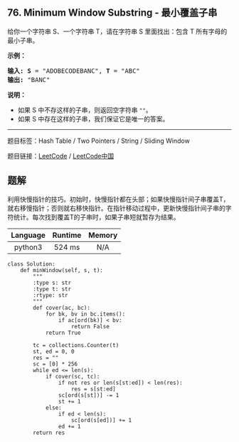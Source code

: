 ## 76. Minimum Window Substring - 最小覆盖子串

<!--If you want to use the English description, use `question.content` instead-->

<p>给你一个字符串 S、一个字符串 T，请在字符串 S 里面找出：包含 T 所有字母的最小子串。</p>

<p><strong>示例：</strong></p>

<pre><strong>输入: S</strong> = &quot;ADOBECODEBANC&quot;, <strong>T</strong> = &quot;ABC&quot;
<strong>输出:</strong> &quot;BANC&quot;</pre>

<p><strong>说明：</strong></p>

<ul>
	<li>如果 S 中不存这样的子串，则返回空字符串 <code>&quot;&quot;</code>。</li>
	<li>如果 S 中存在这样的子串，我们保证它是唯一的答案。</li>
</ul>



-----

题目标签：Hash Table / Two Pointers / String / Sliding Window

题目链接：[LeetCode](https://leetcode.com/problems/minimum-window-substring/description/)  /  [LeetCode中国](https://leetcode-cn.com/problems/minimum-window-substring/description/)

## 题解

利用快慢指针的技巧。初始时，快慢指针都在头部；如果快慢指针间子串覆盖T，就右移慢指针；否则就右移快指针。在指针移动过程中，更新快慢指针间子串的字符统计。每次找到覆盖T的子串时，如果子串短就暂存为结果。

| Language | Runtime | Memory |
|:---:|:---:|:---:|
| python3  | 524  ms | N/A |

```python3
class Solution:
    def minWindow(self, s, t):
        """
        :type s: str
        :type t: str
        :rtype: str
        """
        def cover(ac, bc):
            for bk, bv in bc.items():
                if ac[ord(bk)] < bv:
                    return False
            return True
        
        tc = collections.Counter(t)
        st, ed = 0, 0
        res = ""
        sc = [0] * 256
        while ed <= len(s):
            if cover(sc, tc):
                if not res or len(s[st:ed]) < len(res):
                    res = s[st:ed]
                sc[ord(s[st])] -= 1
                st += 1
            else:
                if ed < len(s):
                    sc[ord(s[ed])] += 1
                ed += 1
        return res
```
